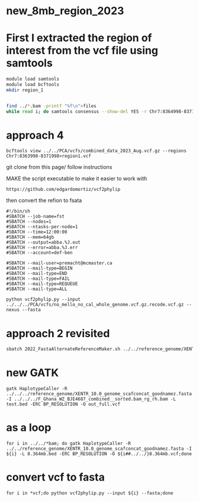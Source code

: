 # new_8mb_region_2023

# First I extracted the region of interest from the vcf file using samtools
```bash
module load samtools
module load bcftools
mkdir region_1


find ../*.bam -printf "%f\n">files
while read i; do samtools consensus --show-del YES -r Chr7:8364998-8371997 -o region_1/"$i".consensus ../"$i";done<files

```
# approach 4
```extract region
bcftools view ../../PCA/vcfs/combined_data_2023_Aug.vcf.gz --regions Chr7:8363998-8371998>region1.vcf
```
git clone from this page/ follow instructions

MAKE the script executable to make it easier to work with
```wget
https://github.com/edgardomortiz/vcf2phylip
```
then convert the refion to fsata
```
#!/bin/sh
#SBATCH --job-name=fst
#SBATCH --nodes=1
#SBATCH --ntasks-per-node=1
#SBATCH --time=12:00:00
#SBATCH --mem=64gb
#SBATCH --output=abba.%J.out
#SBATCH --error=abba.%J.err
#SBATCH --account=def-ben

#SBATCH --mail-user=premacht@mcmaster.ca
#SBATCH --mail-type=BEGIN
#SBATCH --mail-type=END
#SBATCH --mail-type=FAIL
#SBATCH --mail-type=REQUEUE
#SBATCH --mail-type=ALL

python vcf2phylip.py --input ../../../PCA/vcfs/no_mello_no_cal_whole_genome.vcf.gz.recode.vcf.gz --nexus --fasta
```
# approach 2 revisited
```bash
sbatch 2022_FastaAlternateReferenceMaker.sh ../../reference_genome/XENTR_10.0_genome_scafconcat_goodnamez.fasta bens_coords1_out.vcf Chr7:8364998-8371998 ../../PCA/vcfs/combined_data_2023_Aug.vcf.gz
```
# new GATK
```
gatk HaplotypeCaller -R ../../../reference_genome/XENTR_10.0_genome_scafconcat_goodnamez.fasta -I ../../../F_Ghana_WZ_BJE4687_combined__sorted.bam_rg_rh.bam -L test.bed -ERC BP_RESOLUTION -O out_full.vcf
```
# as a loop
```
for i in ../../*bam; do gatk HaplotypeCaller -R ../../reference_genome/XENTR_10.0_genome_scafconcat_goodnamez.fasta -I ${i} -L 8.364mb.bed -ERC BP_RESOLUTION -O ${i##../../}8.364mb.vcf;done
```
# convert vcf to fasta
```
for i in *vcf;do python vcf2phylip.py --input ${i} --fasta;done
```
